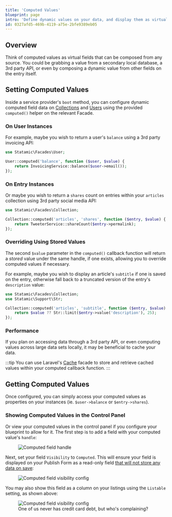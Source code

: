 ```yaml
---
title: 'Computed Values'
blueprint: page
intro: 'Define dynamic values on your data, and display them as virtual fields in the Control Panel.'
id: 0327afd5-469b-4119-a75e-2bfe9389eb05
---
```

## Overview

Think of computed values as virtual fields that can be composed from any source. You could be grabbing a value from a secondary local database, a 3rd party API, or even by composing a dynamic value from other fields on the entry itself.

## Setting Computed Values

Inside a service provider's `boot` method, you can configure dynamic computed field data on [Collections](/collections) and [Users](/users) using the provided `computed()` helper on the relevant Facade.

### On User Instances

For example, maybe you wish to return a user's `balance` using a 3rd party invoicing API:

```php
use Statamic\Facades\User;

User::computed('balance', function ($user, $value) {
    return InvoicingService::balance($user->email());
});
```

### On Entry Instances

Or maybe you wish to return a `shares` count on entries within your `articles` collection using 3rd party social media API:

```php
use Statamic\Facades\Collection;

Collection::computed('articles', 'shares', function ($entry, $value) {
    return TweeterService::shareCount($entry->permalink);
});
```

### Overriding Using Stored Values

The second `$value` parameter in the `computed()` callback function will return a _stored_ value under the same handle, if one exists, allowing you to override computed values if necessary.

For example, maybe you wish to display an article's `subtitle` if one is saved on the entry, otherwise fall back to a truncated version of the entry's `description` value:

```php
use Statamic\Facades\Collection;
use Statamic\Support\Str;

Collection::computed('articles', 'subtitle', function ($entry, $value) {
    return $value ?? Str::limit($entry->value('description'), 25);
});
```

### Performance

If you plan on accessing data through a 3rd party API, or even computing values across large data sets locally, it may be beneficial to cache your data.

:::tip
You can use Laravel's [Cache](https://laravel.com/docs/cache#cache-usage) facade to store and retrieve cached values within your computed callback function.
:::

## Getting Computed Values

Once configured, you can simply access your computed values as properties on your instances (ie. `$user->balance` or `$entry->shares`).

### Showing Computed Values in the Control Panel

Or view your computed values in the control panel if you configure your blueprint to allow for it. The first step is to add a field with your computed value's `handle`:

<figure class="mt-0 mb-8">
    <img src="/img/computed-field-handle.png" alt="Computed field handle">
</figure>

Next, set your field `Visibility` to `Computed`. This will ensure your field is displayed on your Publish Form as a read-only field [that will not store any data on save](/fields#field-data-flow):

<figure class="mt-0 mb-8">
    <img src="/img/computed-field-visibility.png" alt="Computed field visibility config">
</figure>

You may also show this field as a column on your listings using the `Listable` setting, as shown above:

<figure class="mt-0 mb-8">
    <img src="/img/computed-field-listing.png" alt="Computed field visibility config">
    <figcaption>One of us never has credit card debt, but who's complaining?</figcaption>
</figure>
